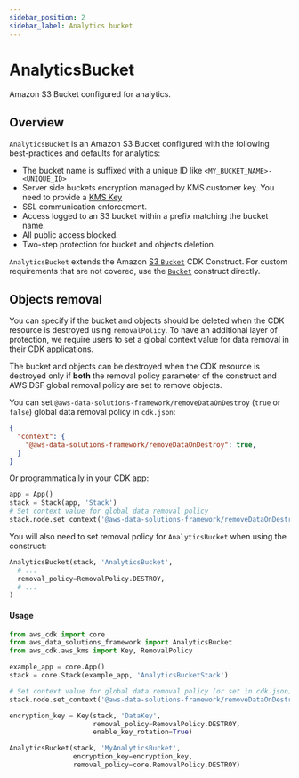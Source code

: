 ```yaml
---
sidebar_position: 2
sidebar_label: Analytics bucket
---
```


# AnalyticsBucket

Amazon S3 Bucket configured for analytics.

## Overview

`AnalyticsBucket` is an Amazon S3 Bucket configured with the following best-practices and defaults for analytics:
- The bucket name is suffixed with a unique ID like `<MY_BUCKET_NAME>-<UNIQUE_ID>`
- Server side buckets encryption managed by KMS customer key. You need to provide a [KMS Key](https://docs.aws.amazon.com/kms/latest/developerguide/concepts.html)
- SSL communication enforcement.
- Access logged to an S3 bucket within a prefix matching the bucket name.
- All public access blocked.
- Two-step protection for bucket and objects deletion.

`AnalyticsBucket` extends the Amazon [S3 `Bucket`](https://docs.aws.amazon.com/cdk/api/v2/docs/aws-cdk-lib.aws_s3.Bucket.html) CDK Construct. For custom requirements that are not covered, use the [`Bucket`](https://docs.aws.amazon.com/cdk/api/v2/python/aws_cdk.aws_s3/Bucket.html#bucket) construct directly.

## Objects removal

You can specify if the bucket and objects should be deleted when the CDK resource is destroyed using `removalPolicy`. To have an additional layer of protection, we require users to set a global context value for data removal in their CDK applications. 

The bucket and objects can be destroyed when the CDK resource is destroyed only if **both** the removal policy parameter of the construct and AWS DSF global removal policy are set to remove objects.

You can set `@aws-data-solutions-framework/removeDataOnDestroy` (`true` or `false`) global data removal policy in `cdk.json`:

```json title="cdk.json"
{
  "context": {
    "@aws-data-solutions-framework/removeDataOnDestroy": true,
  }
}
```

Or programmatically in your CDK app:

```python title="CDK app"
app = App()
stack = Stack(app, 'Stack')
# Set context value for global data removal policy
stack.node.set_context('@aws-data-solutions-framework/removeDataOnDestroy', True)
```

You will also need to set removal policy for `AnalyticsBucket` when using the construct:
```python
AnalyticsBucket(stack, 'AnalyticsBucket',
  # ...
  removal_policy=RemovalPolicy.DESTROY,
  # ...
)
```

#### Usage

```python
from aws_cdk import core
from aws_data_solutions_framework import AnalyticsBucket
from aws_cdk.aws_kms import Key, RemovalPolicy

example_app = core.App()
stack = core.Stack(example_app, 'AnalyticsBucketStack')

# Set context value for global data removal policy (or set in cdk.json).
stack.node.set_context('@aws-data-solutions-framework/removeDataOnDestroy', True)

encryption_key = Key(stack, 'DataKey',
                     removal_policy=RemovalPolicy.DESTROY,
                     enable_key_rotation=True)

AnalyticsBucket(stack, 'MyAnalyticsBucket',
                encryption_key=encryption_key,
                removal_policy=core.RemovalPolicy.DESTROY)
```